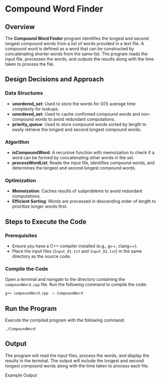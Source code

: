 # Compound Word Finder

## Overview
The **Compound Word Finder** program identifies the longest and second longest compound words from a list of words provided in a text file. A compound word is defined as a word that can be constructed by concatenating shorter words from the same list. The program reads the input file, processes the words, and outputs the results along with the time taken to process the file.

## Design Decisions and Approach

### Data Structures
- **unordered_set**: Used to store the words for O(1) average time complexity for lookups.
- **unordered_set**: Used to cache confirmed compound words and non-compound words to avoid redundant computations.
- **priority_queue**: Used to store compound words sorted by length to easily retrieve the longest and second longest compound words.

### Algorithm
- **isCompoundWord**: A recursive function with memoization to check if a word can be formed by concatenating other words in the set.
- **processWordList**: Reads the input file, identifies compound words, and determines the longest and second longest compound words.

### Optimization
- **Memoization**: Caches results of subproblems to avoid redundant computations.
- **Efficient Sorting**: Words are processed in descending order of length to prioritize longer words first.

## Steps to Execute the Code

### Prerequisites
- Ensure you have a C++ compiler installed (e.g., g++, clang++).
- Place the input files (`Input_01.txt` and `Input_02.txt`) in the same directory as the source code.

### Compile the Code
Open a terminal and navigate to the directory containing the `compoundWord.cpp` file. Run the following command to compile the code:

```bash
g++ compoundWord.cpp -o CompoundWord
 ```
## Run the Program
Execute the compiled program with the following command:

```
./CompoundWord
```

## Output

The program will read the input files, process the words, and display the results in the terminal. The output will include the longest and second longest compound words along with the time taken to process each file.

Example Output

<img src="">